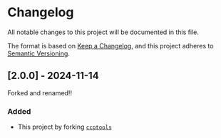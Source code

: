 # Changelog

All notable changes to this project will be documented in this file.

The format is based on [Keep a Changelog](https://keepachangelog.com/en/1.1.0/),
and this project adheres to [Semantic Versioning](https://semver.org/spec/v2.0.0.html).


## [2.0.0] - 2024-11-14

Forked and renamed!!

### Added

- This project by forking [`ccptools`](https://github.com/ccpgames/ccptools)

